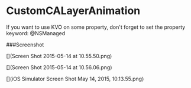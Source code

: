 # CustomCALayerAnimation
If you want to use KVO on some property, don't forget to set the property keyword: @NSManaged 

###Screenshot

[](Screen Shot 2015-05-14 at 10.55.50.png)

[](Screen Shot 2015-05-14 at 10.56.06.png)

[](iOS Simulator Screen Shot May 14, 2015, 10.13.55.png)
